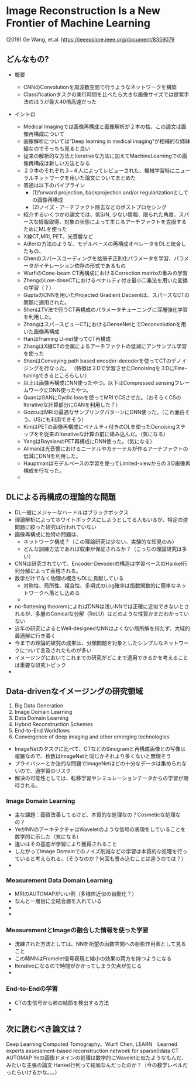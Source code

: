 
# Image Reconstruction Is a New Frontier of Machine Learning
(2019) Ge Wang, et.al. 
https://ieeexplore.ieee.org/document/8359079


## どんなもの?
- 概要
  - CNNのConvolutionを周波数空間で行うようなネットワークを構築
  - Classificationタスクの実行時間を比べたら大きな画像サイズでは提案手法のほうが最大40倍高速だった

- イントロ
  - Medical Imagingでは画像再構成と画像解析が２本の柱、この論文は画像再構成について
  - 画像解析については”Deep learning in medical imaging”が相補的な姉妹編なのでそっちも見ると良い
  - 従来の解析的な方法とIterativeな方法に加えてMachineLearningでの画像再構成は新しい方法となる
  - ２０本のそれぞれ３−４人によってレビューされた、機械学習特にニューラルネットワークを用いた論文についてまとめた
  - 普通は以下のパイプライン
    - (1)forward projection, backprojection and/or regularizationとしての画像再構成
    - (2)ノイズ・アーチファクト除去などのポストプロセシング
  - 紹介するいくつかの論文では、低S/N, 少ない情報、限られた角度、スパースな情報取得、対象の状態によって生じるアーチファクトを克服するためにMLを使った
  - X線CT,MRI, PET、光音響など
  - Adlerの方法のような、モデルベースの再構成オペレータをDLと統合したもの、
  - Chenのスパースコーディングを拡張子正則化パラメータを学習、パラメータがイテレーション依存の形式であるもの
  - WurfiのCone-beam CT再構成におけるCorrection matrixの重みの学習
  - ZhengのLow-doseCTにおけるペナルティ付き最小二乗法を用いた変換の学習（？）
  - GuptaのCNNを用いたProjected Gradient Decsentは、スパースなCTの問題に適用された。
  - ShenはTV法で行うCT再構成のパラメータチューニングに深層強化学習を利用した。
  - ZhangはスパースビューCTにおけるDenseNetとでDeconvolutionを用いた画像再構成
  - HanはFraming U-net使ってCT再構成
  - ZhangはX線CTの金属によるアーチファクトの低減にアンサンブル学習を使った
  - ShanはConveying path based encoder-decoderを使ってCTのデノイジングを行なった。
（特徴は２Dで学習させたDonoisingを３DにFine-tuningできるところらしい） 
  - 以上は画像再構成にNN使ったやつ。以下はCompressed sensingフレームワークにDNN使ったやつ。
  - QuanはGANにCyclic lossを使ってMRIでCSさせた。（おそらくCSのIterativeな計算部分にGANを利用した？）
  - GozcuはMRIの最適なサンプリングパターンにDNN使った。（これ面白そう。USにも利用できそう）
  - KimはPETの画像再構成にペナルティ付きのDLを使ったDenoisingステップをを従来のIterativeな計算の前に組み込んだ。（気になる）
  - YangはBaysianのPET再構成にDNN使った。（気になる）
  - Allmanは光音響におけるニードルやカテーテルが作るアーチファクトの低減にDNNを利用した。
  - Hauptmanはモデルベースの学習を使ってLimited-viewからの３D画像再構成を行なった。
  - 
  
  
  
## DLによる再構成の理論的な問題
  - DL一般にメジャーなハードルはブラックボックス
  - 理論解析によってホワイトボックスにしようとしてる人もいるが、特定の逆問題に絞った研究は行われていない
  - 画像再構成に独特の問題は、
    - ネットワーク構成？（この理論研究は少ない、実験的な知見のみ）
    - どんな訓練方法であれば収束が保証されるか？（こっちの理論研究は多い）
  - CNNは研究されていて、Encoder-Devoderの構造は学習ベースのHankel行列分解によって表現される。
  - 数学だけでなく物理の概念もDLに貢献している
    - 対称性、局所性、複合性、多項式のLog確率は指数関数的に簡単なネットワークへ落とし込める
    - 
  - no-flattening theoremによればDNNは浅いNNでは正確に近似できないとされるが、多層のConicalな分解（ReLU）はどのような性質かまだわかっていない
  - 近年の研究によるとWell-designedなNNはよくない局所解を持たず、大域的最適解に行き着く
  - 今までの理論的研究の成果は、分類問題を対象としたシンプルなネットワークについて言及されたものが多い
  - イメージングにおいてこれまでの研究がどこまで適用できるかを考えることは重要な研究トピック
  - 
  

## Data-drivenなイメージングの研究領域
  1. Big Data Generation
  2. Image Domain Learning
  3. Data Domain Learning
  4. Hybrid Reconstruction Schemes
  5. End-to-End Workflows
  6. Convergence of deep imaging and other emerging technologies
  
  - ImageNetのタスクに比べて、CTなどのSinogramと再構成画像との写像は複雑なので、枚数はImageNetと同じかそれより多くないと無理そう
  - プライバシーとか法的な問題でImageNetほどの十分なデータは集められないので、過学習のリスク
  - 解決の可能性としては、転移学習やシミュレーションデータからの学習が期待される。
  
### Image Domain Learning
  - 主な課題：画質改善してるけど、本質的な処理なの？Cosmeticな処理なの？
  - YeがNNのアーキテクチャはWaveletのような信号の表現をしていることを数学的に示した（気になる）
  - 違いはその基底が学習により獲得されること
  - したがってImage Domainでのノイズ削減などの学習は本質的な処理を行っていると考えられる。（そうなのか？何回も畳み込むことは違うのでは？）
  - 
  
### Measurement Data Domain Learning
  - MRIのAUTOMAPがいい例（多様体近似の自動化？）
  - なんと一層目に全結合層を入れている
  - 
  - 
  
### MeasurementとImageの融合した情報を使った学習
  - 洗練された方法としては、NNを所望の函数空間への射影作用素として見ること
  - この時NNはFramelet信号表現と縮小の効果の両方を持つようになる
  - Iterativeになるので時間がかかってしまう欠点が生じる
  - 
  
  
### End-to-Endの学習
  - CTの生信号から肺の結節を検出する方法
  - 
  
  

## 次に読むべき論文は？
Deep Learning Computed Tomography、Wurfi
Chen, LEARN　Learned experts assessment-based reconstruction netwoek for sparse0data CT
AUTOMAP
Yeの画像ドメインの処理は数学的にWaveletと似たようなもんだ、みたいな主張の論文
Hankel行列って結局なんだったのか？（今の数学レベルだったらいけるかな。。。）




















